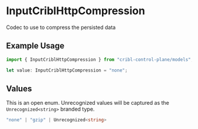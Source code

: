 # InputCriblHttpCompression

Codec to use to compress the persisted data

## Example Usage

```typescript
import { InputCriblHttpCompression } from "cribl-control-plane/models";

let value: InputCriblHttpCompression = "none";
```

## Values

This is an open enum. Unrecognized values will be captured as the `Unrecognized<string>` branded type.

```typescript
"none" | "gzip" | Unrecognized<string>
```